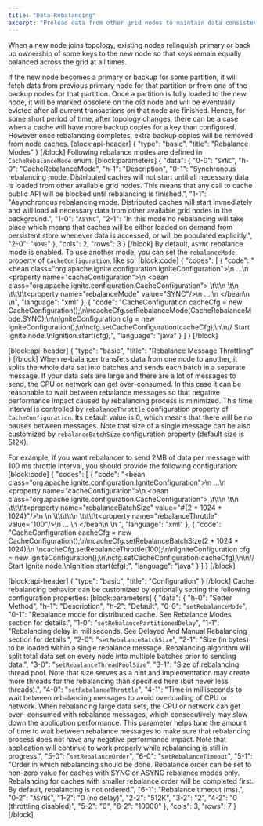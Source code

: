 ```yaml
---
title: "Data Rebalancing"
excerpt: "Preload data from other grid nodes to maintain data consistency."
---
```

When a new node joins topology, existing nodes relinquish primary or back up ownership of some keys to the new node so that keys remain equally balanced across the grid at all times.

If the new node becomes a primary or backup for some partition, it will fetch data from previous primary node for that partition or from one of the backup nodes for that partition. Once a partition is fully loaded to the new node, it will be marked obsolete on the old node and will be eventually evicted after all current transactions on that node are finished. Hence, for some short period of time, after topology changes, there can be a case when a cache will have more backup copies for a key than configured. However once rebalancing completes, extra backup copies will be removed from node caches.
[block:api-header]
{
  "type": "basic",
  "title": "Rebalance Modes"
}
[/block]
Following rebalance modes are defined in `CacheRebalanceMode` enum.
[block:parameters]
{
  "data": {
    "0-0": "`SYNC`",
    "h-0": "CacheRebalanceMode",
    "h-1": "Description",
    "0-1": "Synchronous rebalancing mode. Distributed caches will not start until all necessary data is loaded from other available grid nodes. This means that any call to cache public API will be blocked until rebalancing is finished.",
    "1-1": "Asynchronous rebalancing mode. Distributed caches will start immediately and will load all necessary data from other available grid nodes in the background.",
    "1-0": "`ASYNC`",
    "2-1": "In this mode no rebalancing will take place which means that caches will be either loaded on demand from persistent store whenever data is accessed, or will be populated explicitly.",
    "2-0": "`NONE`"
  },
  "cols": 2,
  "rows": 3
}
[/block]
By default, `ASYNC` rebalance mode is enabled. To use another mode, you can set the `rebalanceMode` property of `CacheConfiguration`, like so:
[block:code]
{
  "codes": [
    {
      "code": "<bean class=\"org.apache.ignite.configuration.IgniteConfiguration\">\n    ...\n    <property name=\"cacheConfiguration\">\n        <bean class=\"org.apache.ignite.configuration.CacheConfiguration\">          \t\t\n          \t<!-- Set synchronous rebalancing. -->\n    \t\t\t\t<property name=\"rebalanceMode\" value=\"SYNC\"/>\n            ... \n        </bean\n    </property>\n</bean>",
      "language": "xml"
    },
    {
      "code": "CacheConfiguration cacheCfg = new CacheConfiguration();\n\ncacheCfg.setRebalanceMode(CacheRebalanceMode.SYNC);\n\nIgniteConfiguration cfg = new IgniteConfiguration();\n\ncfg.setCacheConfiguration(cacheCfg);\n\n// Start Ignite node.\nIgnition.start(cfg);",
      "language": "java"
    }
  ]
}
[/block]

[block:api-header]
{
  "type": "basic",
  "title": "Rebalance Message Throttling"
}
[/block]
When re-balancer transfers data from one node to another, it splits the whole data set into batches and sends each batch in a separate message. If your data sets are large and there are a lot of messages to send, the CPU or network can get over-consumed. In this case it can be reasonable to wait between rebalance messages so that negative performance impact caused by rebalancing process is minimized. This time interval is controlled by `rebalanceThrottle` configuration property of  `CacheConfiguration`. Its default value is 0, which means that there will be no pauses between messages. Note that size of a single message can be also customized by `rebalanceBatchSize` configuration property (default size is 512K).

For example, if you want rebalancer to send 2MB of data per message with 100 ms throttle interval, you should provide the following configuration: 
[block:code]
{
  "codes": [
    {
      "code": "<bean class=\"org.apache.ignite.configuration.IgniteConfiguration\">\n    ...\n    <property name=\"cacheConfiguration\">\n        <bean class=\"org.apache.ignite.configuration.CacheConfiguration\">          \t\t\n          \t<!-- Set batch size. -->\n    \t\t\t\t<property name=\"rebalanceBatchSize\" value=\"#{2 * 1024 * 1024}\"/>\n \n    \t\t\t\t<!-- Set throttle interval. -->\n    \t\t\t\t<property name=\"rebalanceThrottle\" value=\"100\"/>\n            ... \n        </bean\n    </property>\n</bean> ",
      "language": "xml"
    },
    {
      "code": "CacheConfiguration cacheCfg = new CacheConfiguration();\n\ncacheCfg.setRebalanceBatchSize(2 * 1024 * 1024);\n            \ncacheCfg.setRebalanceThrottle(100);\n\nIgniteConfiguration cfg = new IgniteConfiguration();\n\ncfg.setCacheConfiguration(cacheCfg);\n\n// Start Ignite node.\nIgnition.start(cfg);",
      "language": "java"
    }
  ]
}
[/block]

[block:api-header]
{
  "type": "basic",
  "title": "Configuration"
}
[/block]
Cache rebalancing behavior can be customized by optionally setting the following configuration properties:
[block:parameters]
{
  "data": {
    "h-0": "Setter Method",
    "h-1": "Description",
    "h-2": "Default",
    "0-0": "`setRebalanceMode`",
    "0-1": "Rebalance mode for distributed cache. See Rebalance Modes section for details.",
    "1-0": "`setRebalancePartitionedDelay`",
    "1-1": "Rebalancing delay in milliseconds. See Delayed And Manual Rebalancing section for details.",
    "2-0": "`setRebalanceBatchSize`",
    "2-1": "Size (in bytes) to be loaded within a single rebalance message. Rebalancing algorithm will split total data set on every node into multiple batches prior to sending data.",
    "3-0": "`setRebalanceThreadPoolSize`",
    "3-1": "Size of rebalancing thread pool. Note that size serves as a hint and implementation may create more threads for the rebalancing than specified here (but never less threads).",
    "4-0": "`setRebalanceThrottle`",
    "4-1": "Time in milliseconds to wait between rebalancing messages to avoid overloading of CPU or network. When rebalancing large data sets, the CPU or        network can get over-  consumed with rebalance messages, which consecutively may slow down the application performance. This parameter helps tune the amount of time to wait between rebalance messages to make sure that rebalancing process does not have any negative performance impact. Note that application will continue to work properly while rebalancing is still in progress.",
    "5-0": "`setRebalanceOrder`",
    "6-0": "`setRebalanceTimeout`",
    "5-1": "Order in which rebalancing should be done. Rebalance order can be set to non-zero value for caches with SYNC or ASYNC rebalance modes only. Rebalancing for caches with smaller rebalance order will be completed first. By default, rebalancing is not ordered.",
    "6-1": "Rebalance timeout (ms).",
    "0-2": "`ASYNC`",
    "1-2": "0 (no delay)",
    "2-2": "512K",
    "3-2": "2",
    "4-2": "0 (throttling disabled)",
    "5-2": "0",
    "6-2": "10000"
  },
  "cols": 3,
  "rows": 7
}
[/block]
